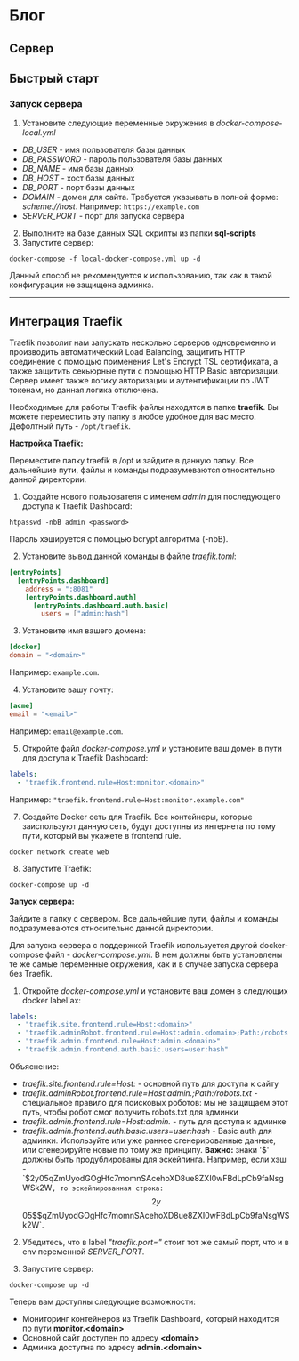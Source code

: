 # Блог

## Сервер

## Быстрый старт

### Запуск сервера
1) Установите следующие переменные окружения в *docker-compose-local.yml*

- *DB_USER* - имя пользователя базы данных
- *DB_PASSWORD* - пароль пользователя базы данных
- *DB_NAME* - имя базы данных
- *DB_HOST* - хост базы данных
- *DB_PORT* - порт базы данных
- *DOMAIN* - домен для сайта. Требуется указывать в полной форме: *scheme://host*. Например: `https://example.com`
- *SERVER_PORT* - порт для запуска сервера
 
2) Выполните на базе данных SQL скрипты из папки **sql-scripts**
3) Запустите сервер:
```
docker-compose -f local-docker-compose.yml up -d
```

Данный способ не рекомендуется к использованию, так как в такой конфигурации не защищена админка.

---

## Интеграция Traefik

Traefik позволит нам запускать несколько серверов одновременно и производить автоматический Load Balancing, защитить HTTP соединение с помощью применения Let's Encrypt TSL сертификата, а также защитить секьюрные пути с помощью HTTP Basic авторизации. Сервер имеет также логику авторизации и аутентификации по JWT токенам, но данная логика отключена.

Необходимые для работы Traefik файлы находятся в папке **traefik**. Вы можете переместить эту папку в любое удобное для вас место. Дефолтный путь - `/opt/traefik`.

**Настройка Traefik:**

Переместите папку traefik в /opt и зайдите в данную папку. Все дальнейшие пути, файлы и команды подразумеваются относительно данной директории.

1) Создайте нового пользователя с именем *admin* для последующего доступа к Traefik Dashboard:
```
htpasswd -nbB admin <password>
```

Пароль хэшируется с помощью bcrypt алгоритма (-nbB).

2) Установите вывод данной команды в файле *traefik.toml*:
```toml
[entryPoints]
  [entryPoints.dashboard]
    address = ":8081"
    [entryPoints.dashboard.auth]
      [entryPoints.dashboard.auth.basic]
        users = ["admin:hash"]
```

3) Установите имя вашего домена:
```toml
[docker]
domain = "<domain>"
```

Например: `example.com`.

4) Установите вашу почту:
```toml
[acme]
email = "<email>"
```

Например: `email@example.com`.

5) Откройте файл *docker-compose.yml* и установите ваш домен в пути для доступа к Traefik Dashboard:
```yaml
labels: 
  - "traefik.frontend.rule=Host:monitor.<domain>"
```

Например: `"traefik.frontend.rule=Host:monitor.example.com"`

7) Создайте Docker сеть для Traefik. Все контейнеры, которые заиспользуют данную сеть, будут доступны из интернета по тому пути, который 
вы укажете в frontend rule.
```
docker network create web
```

8) Запустите Traefik:
```
docker-compose up -d
```

**Запуск сервера:**

Зайдите в папку с сервером. Все дальнейшие пути, файлы и команды подразумеваются относительно данной директории.

Для запуска сервера с поддержкой Traefik используется другой docker-compose файл - *docker-compose.yml*. В нем должны быть установлены те же самые переменные окружения, как и в случае запуска сервера без Traefik.

1) Откройте *docker-compose.yml* и установите ваш домен в следующих docker label'ах:
```yaml
labels:
  - "traefik.site.frontend.rule=Host:<domain>"
  - "traefik.adminRobot.frontend.rule=Host:admin.<domain>;Path:/robots.txt"
  - "traefik.admin.frontend.rule=Host:admin.<domain>"
  - "traefik.admin.frontend.auth.basic.users=user:hash"
```

Объяснение:
* *traefik.site.frontend.rule=Host:<domain>* - основной путь для доступа к сайту
* *traefik.adminRobot.frontend.rule=Host:admin.<domain>;Path:/robots.txt* - специальное правило для поисковых роботов: мы не защищаем этот путь, чтобы робот смог получить robots.txt для админки
* *traefik.admin.frontend.rule=Host:admin.<domain>* - путь для доступа к админке
* *traefik.admin.frontend.auth.basic.users=user:hash* - Basic auth для админки. Используйте или уже раннее сгенерированные данные, или сгенерируйте новые по тому же принципу. **Важно:** знаки '$' должны быть продублированы для эскейпинга. Например, если хэш - `$2y$05$qZmUyodGOgHfc7momnSAcehoXD8ue8ZXI0wFBdLpCb9faNsgWSk2W`, то эскейпированная строка: `$$2y$$05$$qZmUyodGOgHfc7momnSAcehoXD8ue8ZXI0wFBdLpCb9faNsgWSk2W`.

2) Убедитесь, что в label *"traefik.port="* стоит тот же самый порт, что и в env переменной *SERVER_PORT*.

3) Запустите сервер:
```
docker-compose up -d
```

Теперь вам доступны следующие возможности:
* Мониторинг контейнеров из Traefik Dashboard, который находится по пути **monitor.\<domain>**
* Основной сайт доступен по адресу **\<domain>**
* Админка доступна по адресу **admin.\<domain>**